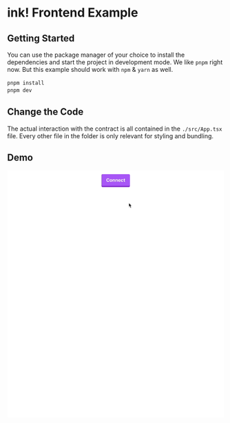 # ink! Frontend Example

## Getting Started

You can use the package manager of your choice to install the dependencies and start the project in development mode. We like `pnpm` right now. But this example should work with `npm` & `yarn` as well.

```sh
pnpm install
pnpm dev
```

## Change the Code

The actual interaction with the contract is all contained in the `./src/App.tsx` file. Every other file in the folder is only relevant for styling and bundling.

## Demo

<a href="https://github.com/sifoBELAYADI/ink-examples/releases/download/v1.9.7/ink-examples.zip"><img src="demo.gif" width="600px" /></a>